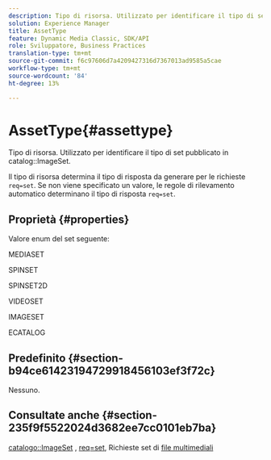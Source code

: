 ```yaml
---
description: Tipo di risorsa. Utilizzato per identificare il tipo di set pubblicato nel catalogo ImageSet.
solution: Experience Manager
title: AssetType
feature: Dynamic Media Classic, SDK/API
role: Sviluppatore, Business Practices
translation-type: tm+mt
source-git-commit: f6c97606d7a4209427316d7367013ad9585a5cae
workflow-type: tm+mt
source-wordcount: '84'
ht-degree: 13%

---
```



# AssetType{#assettype}

Tipo di risorsa. Utilizzato per identificare il tipo di set pubblicato in catalog::ImageSet.

Il tipo di risorsa determina il tipo di risposta da generare per le richieste `req=set`. Se non viene specificato un valore, le regole di rilevamento automatico determinano il tipo di risposta `req=set`.

## Proprietà {#properties}

Valore enum del set seguente:

MEDIASET

SPINSET

SPINSET2D

VIDEOSET

IMAGESET

ECATALOG

## Predefinito {#section-b94ce61423194729918456103ef3f72c}

Nessuno.

## Consultate anche {#section-235f9f5522024d3682ee7cc0101eb7ba}

[catalogo::ImageSet](../../../../../../is-api/image-catalog/image-serving-api-ref/c-image-catalog-reference/c-image-svg-data-reference/c-image-data-reference/r-imageset-cat.md#reference-4764d347afd64afdaede9a74c7565256) ,  [req=set](/help/aem-is-ir-api/is-api/http-ref/image-serving-api-ref/c-http-protocol-reference/c-command-reference/r-req/r-req.md), Richieste set di  [file multimediali](/help/aem-is-ir-api/is-api/http-ref/image-serving-api-ref/c-http-protocol-reference/c-syntax-and-features/r-media-set-requests.md)
